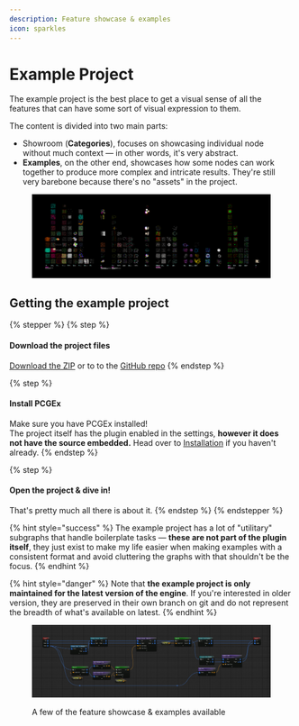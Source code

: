 ```yaml
---
description: Feature showcase & examples
icon: sparkles
---
```


# Example Project

The example project is the best place to get a visual sense of all the features that can have some sort of visual expression to them.

The content is divided into two main parts:

* Showroom (**Categories**), focuses on showcasing individual node without much context — in other words, it's very abstract.
* **Examples**, on the other end, showcases how some nodes can work together to produce more complex and intricate results. They're still very barebone because there's no "assets" in the project.



<figure><img src="../../.gitbook/assets/image (38).png" alt=""><figcaption></figcaption></figure>

## Getting the example project

{% stepper %}
{% step %}
#### Download the project files

<a href="https://github.com/Nebukam/PCGExExampleProject/archive/refs/heads/main.zip" class="button primary">Download the ZIP</a>  or to to the  <a href="https://github.com/Nebukam/PCGExExampleProject" class="button primary">GitHub repo</a>
{% endstep %}

{% step %}
#### Install PCGEx

Make sure you have PCGEx installed!\
The project itself has the plugin enabled in the settings, **however it does not have the source embedded.** Head over to [Installation](installation.md) if you haven't already.
{% endstep %}

{% step %}
#### Open the project & dive in!

That's pretty much all there is about it.
{% endstep %}
{% endstepper %}

{% hint style="success" %}
The example project has a lot of "utilitary" subgraphs that handle boilerplate tasks — **these are not part of the plugin itself**, they just exist to make my life easier when making examples with a consistent format and avoid cluttering the graphs with that shouldn't be the focus.
{% endhint %}

{% hint style="danger" %}
Note that **the example project is only maintained for the latest version of the engine**. If you're interested in older version, they are preserved in their own branch on git and do not represent the breadth of what's available on latest.
{% endhint %}

<figure><img src="../../.gitbook/assets/image (3) (1).png" alt=""><figcaption><p>A few of the feature showcase &#x26; examples available</p></figcaption></figure>
